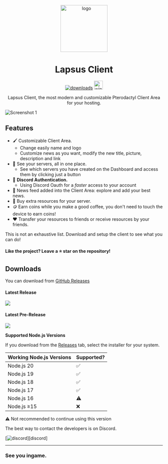 <p align="center"><img src="https://cdn.discordapp.com/attachments/1024881699307388988/1166477231363739749/logo_background.png?ex=6553dc14&is=65416714&hm=81d0cba8f6bfa3bafd1adb447cdd4d5ee78a38343faca9a52aff8c41231f4f41&" width="150px" height="150px" alt="logo"></p>

<h1 align="center">Lapsus Client</h1>


[<p align="center"><img src="https://img.shields.io/github/downloads/ManucrackYT/LapsusClient/total.svg?style=for-the-badge" alt="downloads">](https://github.com/ManucrackYT/LapsusClient/releases) <img src="https://forthebadge.com/images/badges/winter-is-coming.svg"  height="28px" alt="winter-is-coming"></p>

<p align="center">Lapsus Client, the most modern and customizable Pterodactyl Client Area for your hosting.</p>

![Screenshot 1](https://media.discordapp.net/attachments/1160683528497926315/1166771279882375309/SPOILER_image.png?ex=6554edee&is=654278ee&hm=75f5a77fa8d87c7059ffb01d0a67d632b657afe2ce4fabaa9d841f390fcee778&=&width=1316&height=616)

## Features

* 🖌️ Customizable Client Area.
  * Change easily name and logo
  * Customize news as you want, modify the new title, picture, description and link
* 📂 See your servers, all in one place.
  * See which servers you have created on the Dashboard and access them by clicking just a button
* 🔑 **Discord Authentication.**
  * Using Discord Oauth for a *faster* access to your account
* 📰 News feed added into the Client Area: explore and add your best news.
* 🛒 Buy extra resources for your server.
* 🪙 Earn coins while you make a good coffee, you don't need to touch the device to earn coins!
* ❤️ Transfer your resources to friends or receive resources by your friends.

This is not an exhaustive list. Download and setup the client to see what you can do!


#### Like the project? Leave a ⭐ star on the repository!

## Downloads

You can download from [GitHub Releases](https://github.com/ManucrackYT/LapsusClient/releases)

#### Latest Release

[![](https://img.shields.io/github/release/ManucrackYT/LapsusClient.svg?style=flat-square)](https://github.com/ManucrackYT/LapsusClient/releases/latest)

#### Latest Pre-Release
[![](https://img.shields.io/github/release/ManucrackYT/LapsusClient/all.svg?style=flat-square)](https://github.com/ManucrackYT/LapsusClient/releases)

**Supported Node.js Versions**

If you download from the [Releases](https://github.com/ManucrackYT/LapsusClient/releases) tab, select the installer for your system.


| Working Node.js Versions | Supported? |
| -------- | ---- |
| Node.js 20 | ✅ |
| Node.js 19 | ✅ |
| Node.js 18 | ✅ |
| Node.js 17 | ✅ |
| Node.js 16 | ⚠️ |
| Node.js ≥15 | ❌ |

⚠️ Not recommended to continue using this version




The best way to contact the developers is on Discord.

[![discord](https://discordapp.com/api/guilds/954138561509203978/embed.png?style=banner3)][discord]

---

### See you ingame.


[nodejs]: https://nodejs.org/en/ 'Node.js'
[vscode]: https://code.visualstudio.com/ 'Visual Studio Code'
